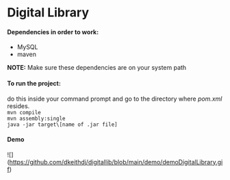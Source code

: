 
# Digital Library

#### Dependencies in order to work:
 
- MySQL
- maven

**NOTE:** Make sure these dependencies are on your system path

#### To run the project:

do this inside your command prompt and go to the directory where *pom.xml* resides.  
`mvn compile`  
`mvn assembly:single`  
`java -jar target\[name of .jar file]`

#### Demo

![] (https://github.com/dkeithdj/digitallib/blob/main/demo/demoDigitalLibrary.gif)
